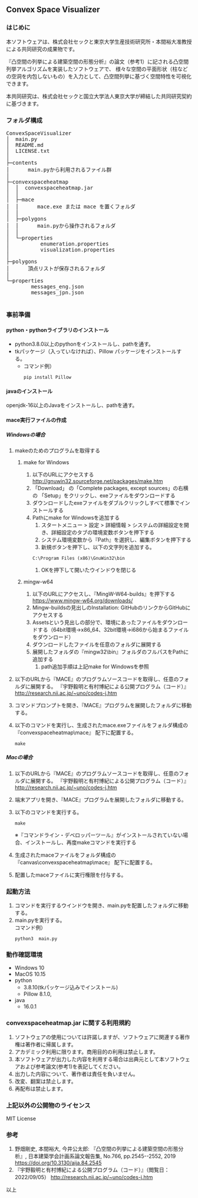 ## Convex Space Visualizer

### はじめに
本ソフトウェアは、株式会社セックと東京大学生産技術研究所・本間裕大准教授による共同研究の成果物です。

『凸空間の列挙による建築空間の形態分析』の論文（参考1）に記される凸空間列挙アルゴリズムを実装したソフトウェアで、
様々な空間の平面形状（柱などの空洞を内包しないもの）を入力として、凸空間列挙に基づく空間特性を可視化できます。

本共同研究は、株式会社セックと国立大学法人東京大学が締結した共同研究契約に基づきます。

### フォルダ構成
<pre>
ConvexSpaceVisualizer
│  main.py
│  README.md
│  LICENSE.txt
│  
├─contents
│      main.pyから利用されるファイル群
│      
├─convexspaceheatmap
│  │  convexspaceheatmap.jar
│  │  
│  ├─mace
│  │      mace.exe または mace を置くフォルダ
│  │      
│  ├─polygons
│  │      main.pyから操作されるフォルダ
│  │      
│  └─properties
│          enumeration.properties
│          visualization.properties
│          
├─polygons
│      頂点リストが保存されるフォルダ
│      
└─properties
        messages_eng.json
        messages_jpn.json

</pre>

### 事前準備
#### python・pythonライブラリのインストール
 - python3.8.0以上のpythonをインストールし、pathを通す。
 - tkパッケージ（入っていなければ）、Pillow パッケージをインストールする。
   -  コマンド例）
      ```
      pip install Pillow
      ```

#### javaのインストール
openjdk-16以上のJavaをインストールし、pathを通す。

#### mace実行ファイルの作成
##### Windowsの場合
1. makeのためのプログラムを取得する
    1. make for Windows
        1. 以下のURLにアクセスする
            http://gnuwin32.sourceforge.net/packages/make.htm
        1. 「Download」 の「Complete packages, except sources」の右横の 「Setup」をクリックし、exeファイルをダウンロードする
        1. ダウンロードしたexeファイルをダブルクリックしすべて標準でインストールする
        1. Pathにmake for Windowsを追加する
            1. スタートメニュー > 設定 > 詳細情報 > システムの詳細設定を開き、詳細設定のタブの環境変数ボタンを押下する
            1. システム環境変数から『Path』を選択し、編集ボタンを押下する
            1. 新規ボタンを押下し、以下の文字列を追加する。
            ```
            C:\Program Files (x86)\GnuWin32\bin
            ```
            1. OKを押下して開いたウインドウを閉じる

    2. mingw-w64
        1. 以下のURLにアクセスし、『MingW-W64-builds』を押下する
          https://www.mingw-w64.org/downloads/
        1. Mingw-buildsの見出しのInstallation: GitHubのリンクからGitHubにアクセスする
        1. Assetsという見出しの部分で、環境にあったファイルをダウンロードする（64bit環境→x86_64、32bit環境→i686から始まるファイルをダウンロード）
        1. ダウンロードしたファイルを任意のフォルダに展開する
        1. 展開したフォルダの『mingw32\bin』フォルダのフルパスをPathに追加する
            1. path追加手順は上記make for Windowsを参照

1. 以下のURLから『MACE』のプログラムソースコードを取得し、任意のフォルダに展開する。
  『宇野毅明と有村博紀による公開プログラム（コード）』
  http://research.nii.ac.jp/~uno/codes-j.htm
1. コマンドプロンプトを開き、『MACE』プログラムを展開したフォルダに移動する。
1. 以下のコマンドを実行し、生成されたmace.exeファイルをフォルダ構成の『convexspaceheatmap\mace』 配下に配置する。
    ```
    make
    ```

##### Macの場合
1. 以下のURLから『MACE』のプログラムソースコードを取得し、任意のフォルダに展開する。
  『宇野毅明と有村博紀による公開プログラム（コード）』
  http://research.nii.ac.jp/~uno/codes-j.htm
1. 端末アプリを開き、『MACE』プログラムを展開したフォルダに移動する。
1. 以下のコマンドを実行する。
    ```
    make
    ```

    ※『コマンドライン・デベロッパーツール』がインストールされていない場合、インストールし、再度makeコマンドを実行する

1. 生成されたmaceファイルをフォルダ構成の『canvas\convexspaceheatmap\mace』 配下に配置する。
1. 配置したmaceファイルに実行権限を付与する。


### 起動方法
1. コマンドを実行するウインドウを開き、main.pyを配置したフォルダに移動する。
1. main.pyを実行する。  
コマンド例）
    ```
    python3  main.py
    ```

### 動作確認環境
 - Windows 10
 - MacOS 10.15
 - python
   - 3.8.10(tkパッケージ込みでインストール)
   - Pillow 8.1.0, 
 - java
   - 16.0.1

### convexspaceheatmap.jar に関する利用規約
1. ソフトウェアの使用については許諾しますが、ソフトウェアに関連する著作権は著作者に帰属します。
1. アカデミック利用に限ります。商用目的の利用は禁止します。
1. 本ソフトウェアが出力した内容を利用する場合は出典元として本ソフトウェアおよび参考論文(参考1)を表記してください。
1. 出力した内容について、著作者は責任を負いません。
1. 改変、翻案は禁止します。
1. 再配布は禁止します。

### 上記以外の公開物のライセンス
MIT License

### 参考
1. 野畑剛史, 本間裕大, 今井公太郎: 『凸空間の列挙による建築空間の形態分析』, 日本建築学会計画系論文報告集, No.766, pp.2545--2552, 2019
https://doi.org/10.3130/aija.84.2545
1. 『宇野毅明と有村博紀による公開プログラム（コード）』（閲覧日：2022/09/05）
http://research.nii.ac.jp/~uno/codes-j.htm 


以上
